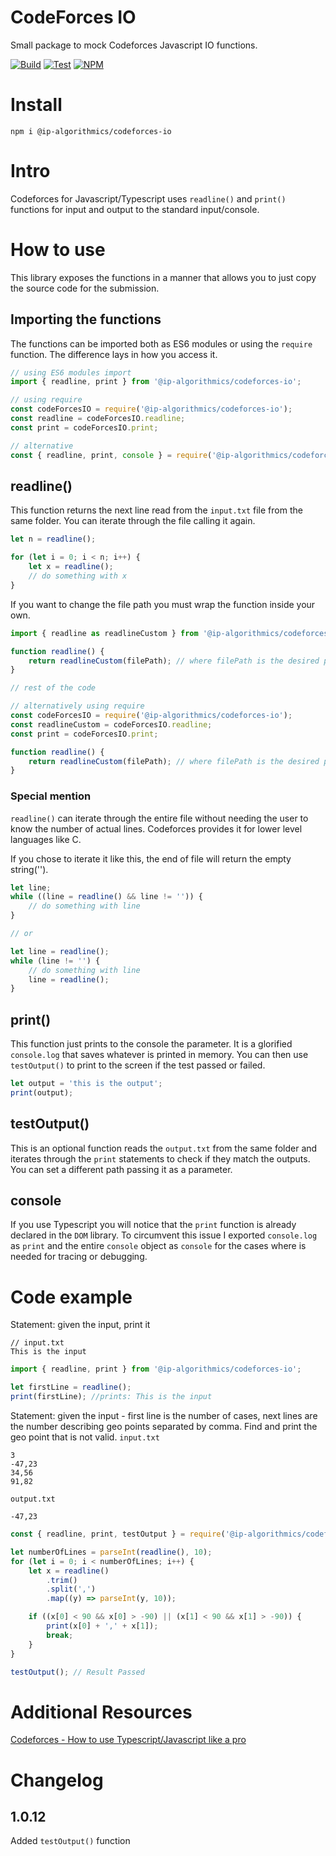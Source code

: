 # CodeForces IO

Small package to mock Codeforces Javascript IO functions.

[![Build](https://github.com/IP-Algorithmics/CodeForcesIO/actions/workflows/build.yml/badge.svg?branch=main)](https://github.com/IP-Algorithmics/CodeForcesIO/actions/workflows/build.yml)
[![Test](https://github.com/IP-Algorithmics/CodeForcesIO/actions/workflows/test.yml/badge.svg?branch=main)](https://github.com/IP-Algorithmics/CodeForcesIO/actions/workflows/test.yml)
[![NPM](https://nodei.co/npm/@ip-algorithmics/codeforces-io.png?mini=true)](https://npmjs.org/package/@ip-algorithmics/codeforces-io)

# Install

`npm i @ip-algorithmics/codeforces-io`

# Intro

Codeforces for Javascript/Typescript uses `readline()` and `print()` functions for input and output to the standard input/console.

# How to use

This library exposes the functions in a manner that allows you to just copy the source code for the submission.

## Importing the functions

The functions can be imported both as ES6 modules or using the `require` function. The difference lays in how you access it.

```javascript
// using ES6 modules import
import { readline, print } from '@ip-algorithmics/codeforces-io';

// using require
const codeForcesIO = require('@ip-algorithmics/codeforces-io');
const readline = codeForcesIO.readline;
const print = codeForcesIO.print;

// alternative
const { readline, print, console } = require('@ip-algorithmics/codeforces-io');
```

## readline()

This function returns the next line read from the `input.txt` file from the same folder.
You can iterate through the file calling it again.

```javascript
let n = readline();

for (let i = 0; i < n; i++) {
    let x = readline();
    // do something with x
}
```

If you want to change the file path you must wrap the function inside your own.

```javascript
import { readline as readlineCustom } from '@ip-algorithmics/codeforces-io';

function readline() {
    return readlineCustom(filePath); // where filePath is the desired path to your file
}

// rest of the code

// alternatively using require
const codeForcesIO = require('@ip-algorithmics/codeforces-io');
const readlineCustom = codeForcesIO.readline;
const print = codeForcesIO.print;

function readline() {
    return readlineCustom(filePath); // where filePath is the desired path to your file
}
```

### Special mention

`readline()` can iterate through the entire file without needing the user to know the number of actual lines.
Codeforces provides it for lower level languages like C.

If you chose to iterate it like this, the end of file will return the empty string('').

```javascript
let line;
while ((line = readline() && line != '')) {
    // do something with line
}

// or

let line = readline();
while (line != '') {
    // do something with line
    line = readline();
}
```

## print()

This function just prints to the console the parameter. It is a glorified `console.log` that saves whatever is printed in memory. You can then use `testOutput()` to print to the screen if the test passed or failed.

```javascript
let output = 'this is the output';
print(output);
```

## testOutput()

This is an optional function reads the `output.txt` from the same folder and iterates through the `print` statements to check if they match the outputs.
You can set a different path passing it as a parameter.

## console

If you use Typescript you will notice that the `print` function is already declared in the `DOM` library. To circumvent this issue I exported `console.log` as `print` and the entire `console` object as `console` for the cases where is needed for tracing or debugging.

##

# Code example

Statement: given the input, print it

```text
// input.txt
This is the input
```

```javascript
import { readline, print } from '@ip-algorithmics/codeforces-io';

let firstLine = readline();
print(firstLine); //prints: This is the input
```

Statement: given the input - first line is the number of cases, next lines are the number describing geo points separated by comma. Find and print the geo point that is not valid.
`input.txt`

```text
3
-47,23
34,56
91,82
```

`output.txt`

```text
-47,23
```

```javascript
const { readline, print, testOutput } = require('@ip-algorithmics/codeforces-io');

let numberOfLines = parseInt(readline(), 10);
for (let i = 0; i < numberOfLines; i++) {
    let x = readline()
        .trim()
        .split(',')
        .map((y) => parseInt(y, 10));

    if ((x[0] < 90 && x[0] > -90) || (x[1] < 90 && x[1] > -90)) {
        print(x[0] + ',' + x[1]);
        break;
    }
}

testOutput(); // Result Passed
```

# Additional Resources

[Codeforces - How to use Typescript/Javascript like a pro](https://dev.to/ipreda/codeforces-how-to-use-typescript-javascript-like-a-pro-1cjo)

# Changelog

## 1.0.12

Added `testOutput()` function
